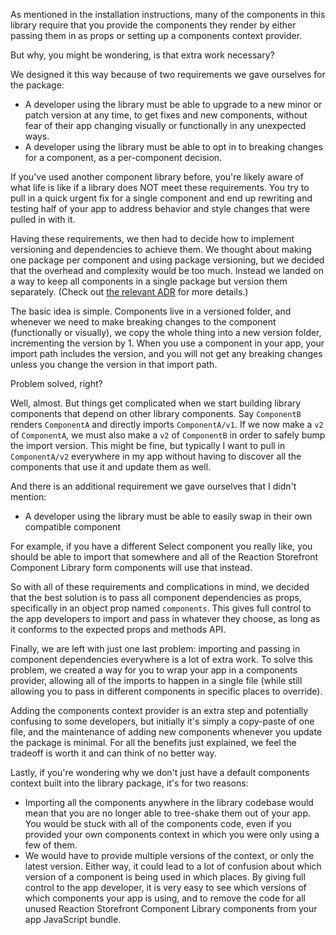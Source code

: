 As mentioned in the installation instructions, many of the components in this library require that you provide the components they render by either passing them in as props or setting up a components context provider.

But why, you might be wondering, is that extra work necessary?

We designed it this way because of two requirements we gave ourselves for the package:

- A developer using the library must be able to upgrade to a new minor or patch version at any time, to get fixes and new components, without fear of their app changing visually or functionally in any unexpected ways.
- A developer using the library must be able to opt in to breaking changes for a component, as a per-component decision.

If you've used another component library before, you're likely aware of what life is like if a library does NOT meet these requirements. You try to pull in a quick urgent fix for a single component and end up rewriting and testing half of your app to address behavior and style changes that were pulled in with it.

Having these requirements, we then had to decide how to implement versioning and dependencies to achieve them. We thought about making one package per component and using package versioning, but we decided that the overhead and complexity would be too much. Instead we landed on a way to keep all components in a single package but version them separately. (Check out [the relevant ADR](https://github.com/reactioncommerce/reaction-component-library/blob/master/docs/architecture/decisions/0007-publish-components.md) for more details.)

The basic idea is simple. Components live in a versioned folder, and whenever we need to make breaking changes to the component (functionally or visually), we copy the whole thing into a new version folder, incrementing the version by 1. When you use a component in your app, your import path includes the version, and you will not get any breaking changes unless you change the version in that import path.

Problem solved, right?

Well, almost. But things get complicated when we start building library components that depend on other library components. Say `ComponentB` renders `ComponentA` and directly imports `ComponentA/v1`. If we now make a `v2` of `ComponentA`, we must also make a `v2` of `ComponentB` in order to safely bump the import version. This might be fine, but typically I want to pull in `ComponentA/v2` everywhere in my app without having to discover all the components that use it and update them as well.

And there is an additional requirement we gave ourselves that I didn't mention:

- A developer using the library must be able to easily swap in their own compatible component

For example, if you have a different Select component you really like, you should be able to import that somewhere and all of the Reaction Storefront Component Library form components will use that instead.

So with all of these requirements and complications in mind, we decided that the best solution is to pass all component dependencies as props, specifically in an object prop named `components`. This gives full control to the app developers to import and pass in whatever they choose, as long as it conforms to the expected props and methods API.

Finally, we are left with just one last problem: importing and passing in component dependencies everywhere is a lot of extra work. To solve this problem, we created a way for you to wrap your app in a components provider, allowing all of the imports to happen in a single file (while still allowing you to pass in different components in specific places to override).

Adding the components context provider is an extra step and potentially confusing to some developers, but initially it's simply a copy-paste of one file, and the maintenance of adding new components whenever you update the package is minimal. For all the benefits just explained, we feel the tradeoff is worth it and can think of no better way.

Lastly, if you're wondering why we don't just have a default components context built into the library package, it's for two reasons:
- Importing all the components anywhere in the library codebase would mean that you are no longer able to tree-shake them out of your app. You would be stuck with all of the components code, even if you provided your own components context in which you were only using a few of them.
- We would have to provide multiple versions of the context, or only the latest version. Either way, it could lead to a lot of confusion about which version of a component is being used in which places.
  By giving full control to the app developer, it is very easy to see which versions of which components your app is using, and to remove the code for all unused Reaction Storefront Component Library components from your app JavaScript bundle.

